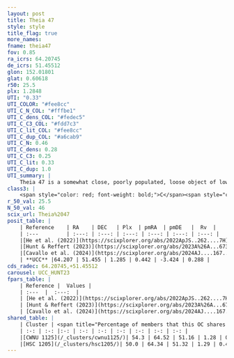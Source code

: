 ```yaml
---
layout: post
title: Theia 47
style: style
title_flag: true
more_names: 
fname: theia47
fov: 0.85
ra_icrs: 64.20745
de_icrs: 51.45512
glon: 152.01801
glat: 0.60618
r50: 25.5
plx: 1.2848
UTI: "0.33"
UTI_COLOR: "#fee8cc"
UTI_C_N_COL: "#fffbe1"
UTI_C_dens_COL: "#fedec5"
UTI_C_C3_COL: "#fdd7c3"
UTI_C_lit_COL: "#fee8cc"
UTI_C_dup_COL: "#a6cab9"
UTI_C_N: 0.46
UTI_C_dens: 0.28
UTI_C_C3: 0.25
UTI_C_lit: 0.33
UTI_C_dup: 1.0
UTI_summary: |
    Theia 47 is a somewhat close, poorly populated, loose object of low C3 quality. It was recently reported in the literature.<br><br>This object shares a significant percentage of members with at least one entry reported in the same catalogue.
class3: |
    <span style="color: red; font-weight: bold;">C</span><span style="color: red; font-weight: bold;">C</span>
r_50_val: 25.5
N_50_val: 46
scix_url: Theia%2047
posit_table: |
    | Reference    | RA    | DEC   | Plx  | pmRA  | pmDE   |  Rv  |
    | :---         | :---: | :---: | :---: | :---: | :---: | :---: |
    |[He et al. (2022)](https://scixplorer.org/abs/2022ApJS..262....7H) | 66.228 | 51.801 | 1.305 | 0.77 | -3.86 | -- |
    |[Hunt & Reffert (2023)](https://scixplorer.org/abs/2023A%26A...673A.114H) | 63.989 | 51.598 | 1.283 | 0.329 | -3.482 | 3.016 |
    |[Cavallo et al. (2024)](https://scixplorer.org/abs/2024AJ....167...12C) | 65.333 | 50.837 | 1.285 | -- | -- | -- |
    | **UCC** |64.207 | 51.455 | 1.285 | 0.442 | -3.424 | 0.288 | 
cds_radec: 64.20745,+51.45512
carousel: UCC_HUNT23
fpars_table: |
    | Reference |  Values |
    | :---  |  :---:  |
    | [He et al. (2022)](https://scixplorer.org/abs/2022ApJS..262....7H) | `A0=2.2, logAge=7.7` |
    | [Hunt & Reffert (2023)](https://scixplorer.org/abs/2023A%26A...673A.114H) | `AV50=1.291, diffAV50=1.737, MOD50=9.368, logAge50=8.609` |
    | [Cavallo et al. (2024)](https://scixplorer.org/abs/2024AJ....167...12C) | `AV50=2.53, dMod50=9.34, logAge50=7.51, [Fe/H]50=-0.79` |
shared_table: |
    | Cluster | <span title="Percentage of members that this OC shares with the ones listed">%</span>   | RA   | DEC   | Plx   | pmRA  | pmDE  | Rv | UTI |
    | :-: | :-: |:-: | :-: | :-: | :-: | :-: | :-: | :-: |
    |[CWNU 1125](/_clusters/cwnu1125/)| 54.3 | 64.52 | 51.16 | 1.28 | 0.44 | -3.39 | -1.3 |0.16 |
    |[HSC 1205](/_clusters/hsc1205/)| 50.0 | 64.34 | 51.32 | 1.29 | 0.46 | -3.32 | -1.3 |0.02 |
---
```

